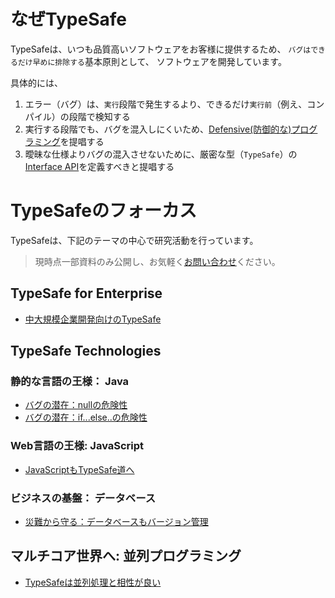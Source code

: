 # なぜTypeSafe

TypeSafeは、いつも品質高いソフトウェアをお客様に提供するため、
`バグはできるだけ早めに排除する`基本原則として、
ソフトウェアを開発しています。

 具体的には、

1. エラー（バグ）は、`実行`段階で発生するより、できるだけ`実行前`（例え、コンパイル）の段階で検知する
2. 実行する段階でも、バグを混入しにくいため、[Defensive(防御的な)プログラミング](https://en.wikipedia.org/wiki/Defensive_programming)を提唱する
3. 曖昧な仕様よりバグの混入させないために、厳密な型（`TypeSafe`）の[Interface API](https://ja.wikipedia.org/wiki/アプリケーションプログラミングインタフェース)を定義すべきと提唱する

# TypeSafeのフォーカス

TypeSafeは、下記のテーマの中心で研究活動を行っています。

> 現時点一部資料のみ公開し、お気軽く[お問い合わせ](inquire.html)ください。

## TypeSafe for Enterprise

 - [中大規模企業開発向けのTypeSafe](?typesafe_in_java_enterprise/TypeSafeCollection)

## TypeSafe Technologies

### 静的な言語の王様： Java

 - [バグの潜在：nullの危険性](?typesafe_in_java/AboutIf_not_open)
 - [バグの潜在：if...else..の危険性](?typesafe_in_java/AboutNull_not_open)

### Web言語の王様: JavaScript

 - [JavaScriptもTypeSafe道へ](?typesafe_in_web/AboutTypeSafeJS_not_open)

### ビジネスの基盤： データベース

 - [災難から守る：データベースもバージョン管理](?typesafe_in_database/AboutCRUD_not_open)

## マルチコア世界へ: 並列プログラミング

 - [TypeSafeは並列処理と相性が良い](?typesafe_in_database/AboutConcurrency_not_open)

